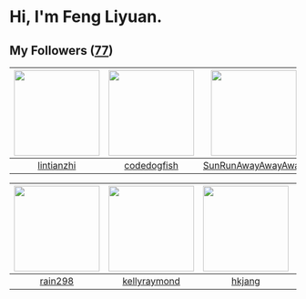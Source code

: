 # Hi, I'm Feng Liyuan.

## My Followers ([77](https://github.com/SunRunAway?tab=followers))

| <img src="https://avatars3.githubusercontent.com/u/1457382?v=4" width="150" height="150" /> | <img src="https://avatars2.githubusercontent.com/u/6002026?v=4" width="150" height="150" /> | <img src="https://avatars1.githubusercontent.com/u/51537937?v=4" width="150" height="150" /> | <img src="https://avatars2.githubusercontent.com/u/41463486?v=4" width="150" height="150" /> |
| :-----------------------------------------------------------------------------------------: | :-----------------------------------------------------------------------------------------: | :------------------------------------------------------------------------------------------: | :------------------------------------------------------------------------------------------: |
|                         [lintianzhi](https://github.com/lintianzhi)                         |                        [codedogfish](https://github.com/codedogfish)                        |                  [SunRunAwayAwayAway](https://github.com/SunRunAwayAwayAway)                 |                             [zibralu](https://github.com/zibralu)                            |

| <img src="https://avatars0.githubusercontent.com/u/20725525?v=4" width="150" height="150" /> | <img src="https://avatars2.githubusercontent.com/u/58126365?v=4" width="150" height="150" /> | <img src="https://avatars0.githubusercontent.com/u/3069493?v=4" width="150" height="150" /> | <img src="https://avatars0.githubusercontent.com/u/14808551?v=4" width="150" height="150" /> |
| :------------------------------------------------------------------------------------------: | :------------------------------------------------------------------------------------------: | :-----------------------------------------------------------------------------------------: | :------------------------------------------------------------------------------------------: |
|                             [rain298](https://github.com/rain298)                            |                        [kellyraymond](https://github.com/kellyraymond)                       |                             [hkjang](https://github.com/hkjang)                             |                             [Lisprez](https://github.com/Lisprez)                            |